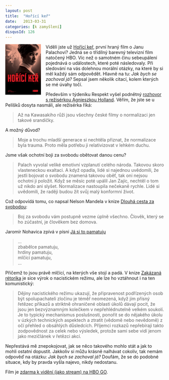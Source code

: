 ```yaml
---
layout: post
title:  "Hořící keř"
date:   2013-03-31
categories: [k zamyšlení]
disqusId: 126
---
```

<a href="/assets/2013-03-31/20130331-horici-ker.png"><img src="/assets/2013-03-31/20130331-horici-ker_thumb.png" align="left" style="margin: 0px 
15px 15px 
0px"></a>Viděli jste už <a href="http://www.csfd.cz/film/313105-horici-ker/">Hořící 
keř</a>, 
první hraný film o Janu Palachovi? Jedná se o třídílný barevný televizní film natočený HBO. Víc než o samotném činu sebeupálení pojednává o událostech, které poté následovaly. Při sledování na vás dolehnou morální otázky, na které by si měl každý sám odpovědět. Hlavně na tu: <i>Jak bych se zachoval já?</i> Sepsal jsem několik citací, kolem kterých se mé úvahy točí.
<!--more-->

Především v týdeníku Respekt vyšel podnětný <a href="http://respekt.ihned.cz/c1-59194770-polakum-se-libi-vase-marnivost-a-amoralnost">rozhovor s režisérkou Agnieszkou Holland</a>. Věřím, že jste se u Pelíšků dosyta nasmáli, ale režisérka říká:

> Až na Kawasakiho růži jsou všechny české filmy o normalizaci jen takové srandičky.

A možný důvod?

> Moje a trochu mladší generace si nechtěla přiznat, že normalizace byla trauma. Proto měla potřebu ji relativizovat v lehkém duchu.

Jsme však ochotní boji za svobodu obětovat danou cenu?

> Palach vyvolal veliké emotivní vzplanutí celého národa. Takovou skoro vlasteneckou exaltaci. A když opadla, lidé si najednou uvědomili, že 
jestli bojovat o svobodu znamená takovou oběť, tak oni nejsou ochotni ji položit. Když se měsíc poté upálil Jan Zajíc, nechtěl o tom už nikdo ani slyšet. Normalizace nastoupila nečekaně rychle. Lidé si uvědomili, že raději budou žít svůj malý konformní život.

Což odpovídá tomu, co napsal Nelson Mandela v knize <a href="https://plus.google.com/107399094493317618479/posts/GLRPEtnM6TU">Dlouhá cesta za svobodou</a>:

> Boj za svobodu vám postupně vezme úplně všechno. Člověk, který se ho zúčastní, je člověkem bez domova.

Jaromír Nohavica zpívá v písni <a href="http://www.nohavica.cz/cz/tvorba/texty/ja_si_to_pamatuju.htm">Já si to pamatuju</a> 

>...  
zbabělce pamatuju,  
hrdiny pamatuju,  
mlčící pamatuju,  
…

Přičemž to jsou právě mlčící, na kterých vše stojí a padá. V knize <a href="http://www.kosmas.cz/detail.asp?cislo=145601&amp;afil=1102">Zakázaná rétorika</a> je sice výrok o nacistickém režimu, ale lze ho vztáhnout i na ten komunistický:

> Dějiny nacistického režimu ukazují, že připravenost podřízených osob být spolupachateli zločinu je téměř neomezená, když jim přísný řetězec 
příkazů a striktně ohraničené oblasti úkolů dávají pocit, že jsou jen bezvýznamným kolečkem v nepřehlédnutelně velkém soukolí. Je to typický mechanismus poslušnosti, ponořit se do nějakého úkolu v úzkých technických aspektech a ztratit (vědomě nebo nevědomě) z očí přehled o obsáhlých důsledcích. Příjemci rozkazů nepřebírají takto zodpovědnost za celek nebo výsledek, protože sami sebe vidí jenom jako mezičlánek v řetězci akcí.

Nepřestává mě znepokojovat, jak se něco takového mohlo stát a jak to mohli ostatní dopustit. Jakkoliv si můžu krásně nalhávat cokoliv, tak nemám odpověď na otázku: <i>Jak bych se zachoval já?</i> Doufám, že se do podobné situace, kdy by pravda vyšla najevo, nikdy nedostanu.

Film je <a href="http://www.hbogo.cz/redirect/11950">zdarma k vidění (jako stream) na HBO GO</a>.
